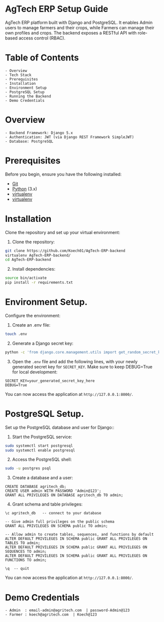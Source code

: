 # AgTech ERP Setup Guide
AgTech ERP platform built with Django and PostgreSQL. It enables Admin users to manage farmers and their crops, while Farmers can manage their own profiles and crops. The backend exposes a RESTful API with role-based access control (RBAC).


# Table of Contents
    - Overview
    - Tech Stack
    - Prerequisites
    - Installation
    - Environment Setup
    - PostgreSQL Setup  
    - Running the Backend 
    - Demo Credentials 


# Overview
    - Backend Framework: Django 5.x
    - Authentication: JWT (via Django REST Framework SimpleJWT)
    - Database: PostgreSQL


# Prerequisites
Before you begin, ensure you have the following installed:
- [Git](https://git-scm.com/downloads)
- [Python](https://www.python.org/downloads/) (3.x)
- [virtualenv](https://virtualenv.pypa.io/en/latest/installation.html)
- [virtualenv](https://www.postgresql.org/download/)


# Installation
Clone the repository and set up your virtual environment:

1. Clone the repository:
```bash
git clone https://github.com/Koech01/AgTech-ERP-backend
virtualenv AgTech-ERP-backend/
cd AgTech-ERP-backend
```

2. Install dependencies:
```bash
source bin/activate
pip install -r requirements.txt
```

# Environment Setup.
Configure the environment:

1. Create an .env file:
```bash
touch .env 
```

2. Generate a Django secret key:
```bash
python -c 'from django.core.management.utils import get_random_secret_key; print(get_random_secret_key())'
```

3. Open the `.env` file and add the following lines, with your newly generated secret key for `SECRET_KEY`. Make sure to keep DEBUG=True for local development:
```env
SECRET_KEY=your_generated_secret_key_here
DEBUG=True
```
You can now access the application at `http://127.0.0.1:8000/`.


# PostgreSQL Setup.
Set up the PostgreSQL database and user for Django::

1. Start the PostgreSQL service:
```bash
sudo systemctl start postgresql
sudo systemctl enable postgresql 
```

2. Access the PostgreSQL shell:
```bash
sudo -u postgres psql
```

3. Create a database and a user:
```env
CREATE DATABASE agritech_db;
CREATE USER admin WITH PASSWORD 'Admin@123';
GRANT ALL PRIVILEGES ON DATABASE agritech_db TO admin;
```

4. Grant schema and table privileges:
```env
\c agritech_db   -- connect to your database

-- Give admin full privileges on the public schema
GRANT ALL PRIVILEGES ON SCHEMA public TO admin;

-- Allow admin to create tables, sequences, and functions by default
ALTER DEFAULT PRIVILEGES IN SCHEMA public GRANT ALL PRIVILEGES ON TABLES TO admin;
ALTER DEFAULT PRIVILEGES IN SCHEMA public GRANT ALL PRIVILEGES ON SEQUENCES TO admin;
ALTER DEFAULT PRIVILEGES IN SCHEMA public GRANT ALL PRIVILEGES ON FUNCTIONS TO admin;

\q  -- quit
```

You can now access the application at `http://127.0.0.1:8000/`.


# Demo Credentials
    - Admin  : email-admin@agritech.com  | password-Admin@123
    - Farmer : koech@agritech.com  | Koech@123